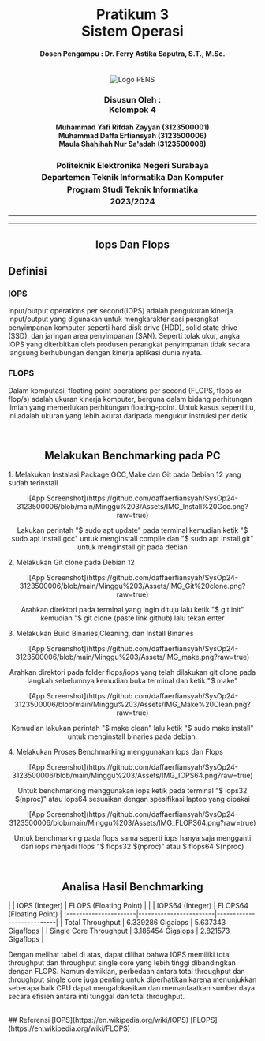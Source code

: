 <div align="center">
  <h1 style="text-align: center;font-weight: bold">Pratikum 3<br>Sistem Operasi</h1>
  <h4 style="text-align: center;">Dosen Pengampu : Dr. Ferry Astika Saputra, S.T., M.Sc.</h4>
</div>
<br/>
<div align="center">
  <img src="https://upload.wikimedia.org/wikipedia/id/4/44/Logo_PENS.png" alt="Logo PENS">
  <h3 style="text-align: center;">Disusun Oleh : <br>Kelompok 4</h3>
  <p style="text-align: center;">
    <strong>Muhammad Yafi Rifdah Zayyan (3123500001)</strong><br>
    <strong>Muhammad Daffa Erfiansyah (3123500006)</strong><br>
    <strong>Maula Shahihah Nur Sa'adah (3123500008)</strong>
  </p>
<h3 style="text-align: center;line-height: 1.5">Politeknik Elektronika Negeri Surabaya<br>Departemen Teknik Informatika Dan Komputer<br>Program Studi Teknik Informatika<br>2023/2024</h3>
  <hr><hr>
</div>
<div>
<h2 align="center">Iops Dan Flops</h2>
<h2>Definisi</h2>
<h3>IOPS</h3>
<p>Input/output operations per second(IOPS) adalah pengukuran kinerja input/output yang digunakan untuk mengkarakterisasi perangkat penyimpanan komputer seperti hard disk drive (HDD), solid state drive (SSD), dan jaringan area penyimpanan (SAN). Seperti tolak ukur, angka IOPS yang diterbitkan oleh produsen perangkat penyimpanan tidak secara langsung berhubungan dengan kinerja aplikasi dunia nyata.</p>
<h3>FLOPS</h3>
<p>Dalam komputasi, floating point operations per second (FLOPS, flops or flop/s) adalah ukuran kinerja komputer, berguna dalam bidang perhitungan ilmiah yang memerlukan perhitungan floating-point. Untuk kasus seperti itu, ini adalah ukuran yang lebih akurat daripada mengukur instruksi per detik.</p>
<br>
<h2 align="center">Melakukan Benchmarking pada PC</h2>
<p>1. Melakukan Instalasi Package GCC,Make dan Git pada Debian 12 yang sudah terinstall</p>
<div align="center">
![App Screenshot](https://github.com/daffaerfiansyah/SysOp24-3123500006/blob/main/Minggu%203/Assets/IMG_Install%20Gcc.png?raw=true)
<p>Lakukan perintah "$ sudo apt update" pada terminal kemudian ketik "$ sudo apt install gcc" untuk menginstall compile dan "$ sudo apt install git" untuk menginstall git pada debian</p>
</div>
<p>2. Melakukan Git clone pada Debian 12</p>
<div align="center">
![App Screenshot](https://github.com/daffaerfiansyah/SysOp24-3123500006/blob/main/Minggu%203/Assets/IMG_Git%20clone.png?raw=true)
<p>Arahkan direktori pada terminal yang ingin dituju lalu ketik "$ git init" kemudian "$ git clone (paste link github) lalu tekan enter</p>
</div>
<p>3. Melakukan Build Binaries,Cleaning, dan Install Binaries</p>
<div align="center">
![App Screenshot](https://github.com/daffaerfiansyah/SysOp24-3123500006/blob/main/Minggu%203/Assets/IMG_make.png?raw=true)
<p>Arahkan direktori pada folder flops/iops yang telah dilakukan git clone pada langkah sebelumnya kemudian buka terminal dan ketik "$ make"</p>
![App Screenshot](https://github.com/daffaerfiansyah/SysOp24-3123500006/blob/main/Minggu%203/Assets/IMG_Make%20Clean.png?raw=true)
<p>Kemudian lakukan perintah "$ make clean" lalu ketik "$ sudo make install" untuk menginstall binaries pada debian.</p>
</div>
<p>4. Melakukan Proses Benchmarking menggunakan Iops dan Flops</p>
<div align="center">
![App Screenshot](https://github.com/daffaerfiansyah/SysOp24-3123500006/blob/main/Minggu%203/Assets/IMG_IOPS64.png?raw=true)
<p>Untuk benchmarking menggunakan iops ketik pada terminal "$ iops32 $(nproc)" atau iops64 sesuaikan dengan spesifikasi laptop yang dipakai</p>
![App Screenshot](https://github.com/daffaerfiansyah/SysOp24-3123500006/blob/main/Minggu%203/Assets/IMG_FLOPS64.png?raw=true)
<p>Untuk benchmarking pada flops sama seperti iops hanya saja mengganti dari iops menjadi flops "$ flops32 $(nproc)" atau $ flops64 $(nproc)</p>
</div>
<br>
<h2 align="center">Analisa Hasil Benchmarking</h2>

<p align-items="center">
<p justify-content="center">

|                      | IOPS (Integer)         | FLOPS (Floating Point)    |
|                      | IOPS64 (Integer)         | FLOPS64 (Floating Point)    |
|----------------------|------------------------|---------------------------|
| Total Throughput     | 6.339286 Gigaiops     | 5.637343 Gigaflops       |
| Single Core Throughput | 3.185454 Gigaiops   | 2.821573 Gigaflops       |
</p>
<p>Dengan melihat tabel di atas, dapat dilihat bahwa IOPS memiliki total throughput dan throughput single core yang lebih tinggi dibandingkan dengan FLOPS. Namun demikian, perbedaan antara total throughput dan throughput single core juga penting untuk diperhatikan karena menunjukkan seberapa baik CPU dapat mengalokasikan dan memanfaatkan sumber daya secara efisien antara inti tunggal dan total throughput.</p>
<br>
</div>
## Referensi
[IOPS](https://en.wikipedia.org/wiki/IOPS)
[FLOPS](https://en.wikipedia.org/wiki/FLOPS)